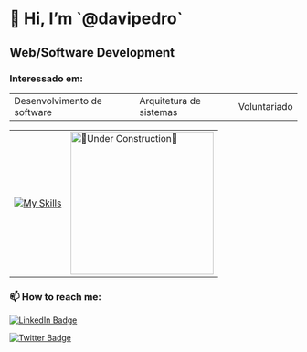 <h1>👋 Hi, I’m `@davipedro`</h1>

<h2>Web/Software Development</h2>

<h3>Interessado em:</h3>
<table>
  <tr>
    <td>
      Desenvolvimento de software
    </td>
    <td>
      Arquitetura de sistemas
    </td>
    <td>
      Voluntariado
    </td>
  </tr>
</table>

<table>
  <tr>
    <td align="right">
      <a href="https://skillicons.dev">
        <img src="https://skillicons.dev/icons?i=java,spring,maven,idea,js,react,html,css,vscode,mysql,postgres,postman,docker,git,bash,aws&theme=dark&perline=4" alt="My Skills" />
      </a>
    </td>
    <td>
      <a>
        <img src="https://github.com/davipedro/davipedro/assets/131397328/e50231b9-6899-4c03-8d34-e5b871df7c8f" alt="🚧Under Construction🚧" style="width: 250px;" />
      </a>
    </td>
  </tr>
</table>

<h3>📫 How to reach me:</h3>
<div>
  <p>
    <a href="https://www.linkedin.com/in/davipedros/"/>
    <img src="https://img.shields.io/badge/LinkedIn-0077B5?style=for-the-badge&logo=linkedin&logoColor=white" alt="LinkedIn Badge" />
  </p>
  <p>
    <a href="https://x.com/davi_pedros"/>
    <img src="https://img.shields.io/badge/Twitter/x-14171A?style=for-the-badge&logo=x&logoColor=white" alt="Twitter Badge" />
  </p>
</div>

<!---
davipedro/davipedro is a ✨ special ✨ repository because its `README.md` (this file) appears on your GitHub profile.
You can click the Preview link to take a look at your changes.
--->
